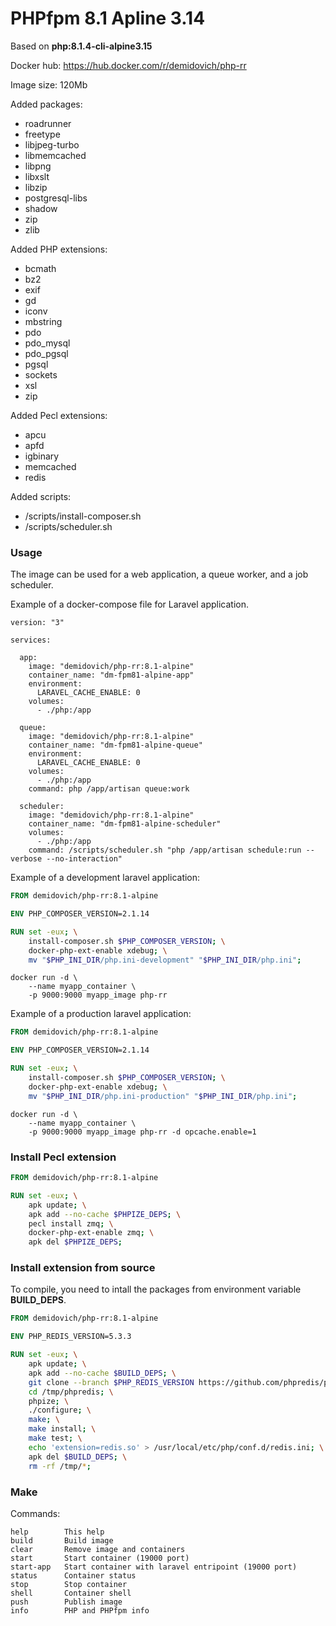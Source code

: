 # PHPfpm 8.1 Apline 3.14

Based on **php:8.1.4-cli-alpine3.15**

Docker hub: https://hub.docker.com/r/demidovich/php-rr

Image size: 120Mb

Added packages:

* roadrunner
* freetype
* libjpeg-turbo
* libmemcached
* libpng
* libxslt
* libzip
* postgresql-libs
* shadow
* zip
* zlib

Added PHP extensions:

* bcmath
* bz2
* exif
* gd
* iconv
* mbstring
* pdo
* pdo_mysql
* pdo_pgsql
* pgsql
* sockets
* xsl
* zip

Added Pecl extensions:

* apcu
* apfd
* igbinary
* memcached
* redis

Added scripts:

* /scripts/install-composer.sh
* /scripts/scheduler.sh

### Usage

The image can be used for a web application, a queue worker, and a job scheduler.

Example of a docker-compose file for Laravel application.

```
version: "3"

services:

  app:
    image: "demidovich/php-rr:8.1-alpine"
    container_name: "dm-fpm81-alpine-app"
    environment:
      LARAVEL_CACHE_ENABLE: 0
    volumes:
      - ./php:/app

  queue:
    image: "demidovich/php-rr:8.1-alpine"
    container_name: "dm-fpm81-alpine-queue"
    environment:
      LARAVEL_CACHE_ENABLE: 0
    volumes:
      - ./php:/app
    command: php /app/artisan queue:work

  scheduler:
    image: "demidovich/php-rr:8.1-alpine"
    container_name: "dm-fpm81-alpine-scheduler"
    volumes:
      - ./php:/app
    command: /scripts/scheduler.sh "php /app/artisan schedule:run --verbose --no-interaction"
```

Example of a development laravel application:

```dockerfile
FROM demidovich/php-rr:8.1-alpine

ENV PHP_COMPOSER_VERSION=2.1.14

RUN set -eux; \
    install-composer.sh $PHP_COMPOSER_VERSION; \
    docker-php-ext-enable xdebug; \
    mv "$PHP_INI_DIR/php.ini-development" "$PHP_INI_DIR/php.ini";
```

```shell
docker run -d \
    --name myapp_container \
    -p 9000:9000 myapp_image php-rr
```

Example of a production laravel application:

```dockerfile
FROM demidovich/php-rr:8.1-alpine

ENV PHP_COMPOSER_VERSION=2.1.14

RUN set -eux; \
    install-composer.sh $PHP_COMPOSER_VERSION; \
    docker-php-ext-enable xdebug; \
    mv "$PHP_INI_DIR/php.ini-production" "$PHP_INI_DIR/php.ini";
```

```shell
docker run -d \
    --name myapp_container \
    -p 9000:9000 myapp_image php-rr -d opcache.enable=1
```

### Install Pecl extension

```dockerfile
FROM demidovich/php-rr:8.1-alpine

RUN set -eux; \
    apk update; \
    apk add --no-cache $PHPIZE_DEPS; \
    pecl install zmq; \
    docker-php-ext-enable zmq; \
    apk del $PHPIZE_DEPS;
```

### Install extension from source

To compile, you need to intall the packages from environment variable **BUILD_DEPS**.

```dockerfile
FROM demidovich/php-rr:8.1-alpine

ENV PHP_REDIS_VERSION=5.3.3

RUN set -eux; \
    apk update; \
    apk add --no-cache $BUILD_DEPS; \
    git clone --branch $PHP_REDIS_VERSION https://github.com/phpredis/phpredis /tmp/phpredis; \
    cd /tmp/phpredis; \
    phpize; \
    ./configure; \
    make; \
    make install; \
    make test; \
    echo 'extension=redis.so' > /usr/local/etc/php/conf.d/redis.ini; \
    apk del $BUILD_DEPS; \
    rm -rf /tmp/*;
```

### Make

Commands:

```
help        This help
build       Build image
clear       Remove image and containers
start       Start container (19000 port)
start-app   Start container with laravel entripoint (19000 port)
status      Container status
stop        Stop container
shell       Container shell
push        Publish image
info        PHP and PHPfpm info
```
